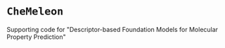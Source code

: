 # `CheMeleon`
Supporting code for "Descriptor-based Foundation Models for Molecular Property Prediction"
